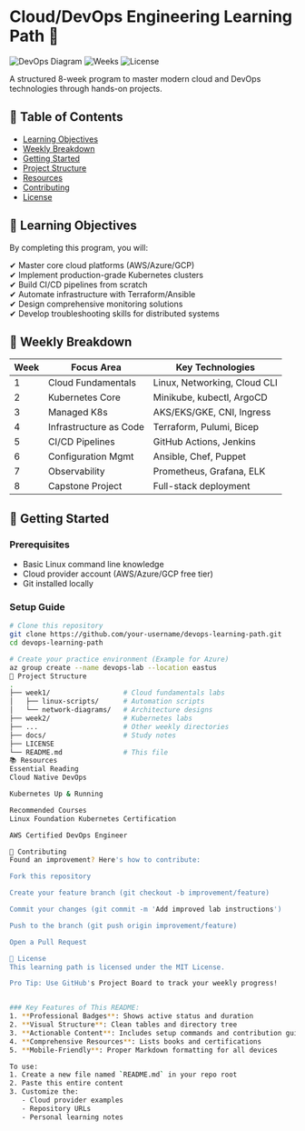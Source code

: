 # Cloud/DevOps Engineering Learning Path 🚀

![DevOps Diagram](https://img.shields.io/badge/Status-Active-brightgreen) 
![Weeks](https://img.shields.io/badge/Weeks-8-blue) 
![License](https://img.shields.io/badge/License-MIT-lightgrey)

A structured 8-week program to master modern cloud and DevOps technologies through hands-on projects.

## 📖 Table of Contents
- [Learning Objectives](#-learning-objectives)
- [Weekly Breakdown](#-weekly-breakdown)
- [Getting Started](#-getting-started)
- [Project Structure](#-project-structure)
- [Resources](#-resources)
- [Contributing](#-contributing)
- [License](#-license)

## 🎯 Learning Objectives
By completing this program, you will:

✔ Master core cloud platforms (AWS/Azure/GCP)  
✔ Implement production-grade Kubernetes clusters  
✔ Build CI/CD pipelines from scratch  
✔ Automate infrastructure with Terraform/Ansible  
✔ Design comprehensive monitoring solutions  
✔ Develop troubleshooting skills for distributed systems  

## 📅 Weekly Breakdown
| Week | Focus Area | Key Technologies |
|------|------------|------------------|
| 1 | Cloud Fundamentals | Linux, Networking, Cloud CLI |
| 2 | Kubernetes Core | Minikube, kubectl, ArgoCD |
| 3 | Managed K8s | AKS/EKS/GKE, CNI, Ingress |
| 4 | Infrastructure as Code | Terraform, Pulumi, Bicep |
| 5 | CI/CD Pipelines | GitHub Actions, Jenkins |
| 6 | Configuration Mgmt | Ansible, Chef, Puppet |
| 7 | Observability | Prometheus, Grafana, ELK |
| 8 | Capstone Project | Full-stack deployment |

## 🚀 Getting Started
### Prerequisites
- Basic Linux command line knowledge
- Cloud provider account (AWS/Azure/GCP free tier)
- Git installed locally

### Setup Guide
```bash
# Clone this repository
git clone https://github.com/your-username/devops-learning-path.git
cd devops-learning-path

# Create your practice environment (Example for Azure)
az group create --name devops-lab --location eastus
📂 Project Structure
.
├── week1/                  # Cloud fundamentals labs
│   ├── linux-scripts/      # Automation scripts
│   └── network-diagrams/   # Architecture designs
├── week2/                  # Kubernetes labs
├── ...                     # Other weekly directories
├── docs/                   # Study notes
├── LICENSE
└── README.md               # This file
📚 Resources
Essential Reading
Cloud Native DevOps

Kubernetes Up & Running

Recommended Courses
Linux Foundation Kubernetes Certification

AWS Certified DevOps Engineer

🤝 Contributing
Found an improvement? Here's how to contribute:

Fork this repository

Create your feature branch (git checkout -b improvement/feature)

Commit your changes (git commit -m 'Add improved lab instructions')

Push to the branch (git push origin improvement/feature)

Open a Pull Request

📜 License
This learning path is licensed under the MIT License.

Pro Tip: Use GitHub's Project Board to track your weekly progress!


### Key Features of This README:
1. **Professional Badges**: Shows active status and duration
2. **Visual Structure**: Clean tables and directory tree
3. **Actionable Content**: Includes setup commands and contribution guide
4. **Comprehensive Resources**: Lists books and certifications
5. **Mobile-Friendly**: Proper Markdown formatting for all devices

To use:
1. Create a new file named `README.md` in your repo root
2. Paste this entire content
3. Customize the:
   - Cloud provider examples
   - Repository URLs
   - Personal learning notes